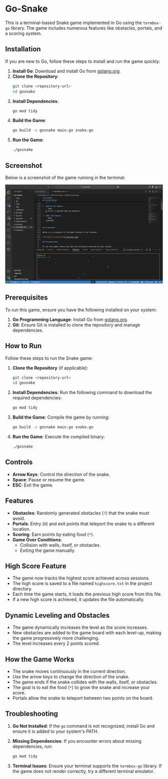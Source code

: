 # Go-Snake

This is a terminal-based Snake game implemented in Go using the `termbox-go` library. The game includes numerous features like obstacles, portals, and a scoring system.

## Installation

If you are new to Go, follow these steps to install and run the game quickly:

1. **Install Go**: Download and install Go from [golang.org](https://golang.org/dl/).
2. **Clone the Repository**:
   ```bash
   git clone <repository-url>
   cd gosnake
   ```
3. **Install Dependencies**:
   ```bash
   go mod tidy
   ```
4. **Build the Game**:
   ```bash
   go build -o gosnake main.go snake.go
   ```
5. **Run the Game**:
   ```bash
   ./gosnake
   ```

## Screenshot

Below is a screenshot of the game running in the terminal:

![Go-Snake Screenshot](screenshot.png)

## Prerequisites

To run this game, ensure you have the following installed on your system:

1. **Go Programming Language**: Install Go from [golang.org](https://golang.org/dl/).
2. **Git**: Ensure Git is installed to clone the repository and manage dependencies.

## How to Run

Follow these steps to run the Snake game:

1. **Clone the Repository** (if applicable):
   ```bash
   git clone <repository-url>
   cd gosnake
   ```

2. **Install Dependencies**:
   Run the following command to download the required dependencies:
   ```bash
   go mod tidy
   ```

3. **Build the Game**:
   Compile the game by running:
   ```bash
   go build -o gosnake main.go snake.go
   ```

4. **Run the Game**:
   Execute the compiled binary:
   ```bash
   ./gosnake
   ```

## Controls

- **Arrow Keys**: Control the direction of the snake.
- **Space**: Pause or resume the game.
- **ESC**: Exit the game.

## Features

- **Obstacles**: Randomly generated obstacles (`?`) that the snake must avoid.
- **Portals**: Entry (`O`) and exit points that teleport the snake to a different location.
- **Scoring**: Earn points by eating food (`*`).
- **Game Over Conditions**:
  - Collision with walls, itself, or obstacles.
  - Exiting the game manually.

## High Score Feature

- The game now tracks the highest score achieved across sessions.
- The high score is saved to a file named `highscore.txt` in the project directory.
- Each time the game starts, it loads the previous high score from this file.
- If a new high score is achieved, it updates the file automatically.

## Dynamic Leveling and Obstacles

- The game dynamically increases the level as the score increases.
- New obstacles are added to the game board with each level-up, making the game progressively more challenging.
- The level increases every 2 points scored.

## How the Game Works

- The snake moves continuously in the current direction.
- Use the arrow keys to change the direction of the snake.
- The game ends if the snake collides with the walls, itself, or obstacles.
- The goal is to eat the food (`*`) to grow the snake and increase your score.
- Portals allow the snake to teleport between two points on the board.

## Troubleshooting

1. **Go Not Installed**:
   If the `go` command is not recognized, install Go and ensure it is added to your system's PATH.

2. **Missing Dependencies**:
   If you encounter errors about missing dependencies, run:
   ```bash
   go mod tidy
   ```

3. **Terminal Issues**:
   Ensure your terminal supports the `termbox-go` library. If the game does not render correctly, try a different terminal emulator.
